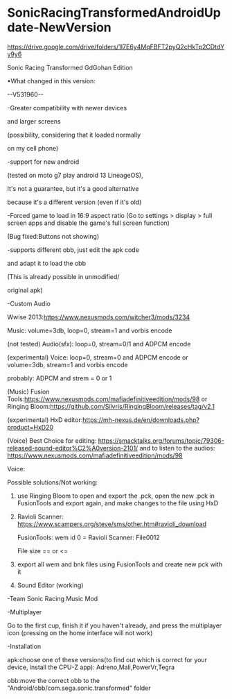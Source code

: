 # SonicRacingTransformedAndroidUpdate-NewVersion
https://drive.google.com/drive/folders/1I7E6y4MqFBFT2pyQ2cHkTp2CDtdYy9y6

Sonic Racing Transformed GdGohan Edition

•What changed in this version:

--V531960--

-Greater compatibility with newer devices 

and larger screens

(possibility, considering that it loaded normally 

on my cell phone)

-support for new android

(tested on moto g7 play android 13 LineageOS),

It's not a guarantee, but it's a good alternative 

because it's a different version (even if it's old) 

-Forced game to load in 16:9 aspect ratio (Go to settings > display > full screen apps and disable the game's full screen function)

(Bug fixed:Buttons not showing)

-supports different obb, just edit the apk code 

and adapt it to load the obb 

(This is already possible in unmodified/

original apk)

-Custom Audio

Wwise 2013:https://www.nexusmods.com/witcher3/mods/3234

Music: volume=3db, loop=0, stream=1 and vorbis encode

(not tested) Audio(sfx): loop=0, stream=0/1 and ADPCM encode

(experimental) Voice: loop=0, stream=0 and ADPCM encode or volume=3db, stream=1 and vorbis encode

probably: ADPCM and strem = 0 or 1

(Music) Fusion Tools:https://www.nexusmods.com/mafiadefinitiveedition/mods/98 or Ringing Bloom:https://github.com/Silvris/RingingBloom/releases/tag/v2.1

(experimental) HxD editor:https://mh-nexus.de/en/downloads.php?product=HxD20

(Voice) Best Choice for editing: https://smacktalks.org/forums/topic/79306-released-sound-editor%C2%A0version-2101/ and
to listen to the audios: https://www.nexusmods.com/mafiadefinitiveedition/mods/98

Voice:

Possible solutions/Not working: 

1. use Ringing Bloom to open and export the .pck, open the new .pck in FusionTools and export again, and make changes to the file using HxD

2. 	Ravioli Scanner: https://www.scampers.org/steve/sms/other.htm#ravioli_download

    FusionTools: wem id 0 = Ravioli Scanner: File0012

    File size == or <=

3.  export all wem and bnk files using FusionTools and create new pck with it

4. Sound Editor (working)

-Team Sonic Racing Music Mod

-Multiplayer

Go to the first cup, finish it if you haven't already, and press the multiplayer icon (pressing on the home interface will not work)

-Installation

apk:choose one of these versions(to find out which is correct for your device, install the CPU-Z app):
Adreno,Mali,PowerVr,Tegra

obb:move the correct obb to the "Android/obb/com.sega.sonic.transformed" folder
